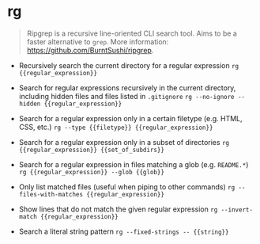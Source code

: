 # rg
> Ripgrep is a recursive line-oriented CLI search tool.
> Aims to be a faster alternative to `grep`.
> More information: <https://github.com/BurntSushi/ripgrep>.

- Recursively search the current directory for a regular expression
`rg {{regular_expression}}`

- Search for regular expressions recursively in the current directory, including hidden files and files listed in `.gitignore`
`rg --no-ignore --hidden {{regular_expression}}`

- Search for a regular expression only in a certain filetype (e.g. HTML, CSS, etc.)
`rg --type {{filetype}} {{regular_expression}}`

- Search for a regular expression only in a subset of directories
`rg {{regular_expression}} {{set_of_subdirs}}`

- Search for a regular expression in files matching a glob (e.g. `README.*`)
`rg {{regular_expression}} --glob {{glob}}`

- Only list matched files (useful when piping to other commands)
`rg --files-with-matches {{regular_expression}}`

- Show lines that do not match the given regular expression
`rg --invert-match {{regular_expression}}`

- Search a literal string pattern
`rg --fixed-strings -- {{string}}`
